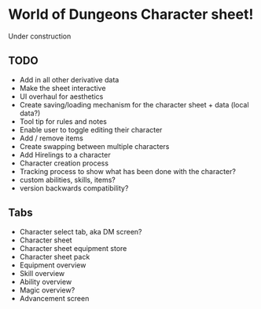 # World of Dungeons Character sheet!
Under construction

## TODO
- Add in all other derivative data
- Make the sheet interactive
- UI overhaul for aesthetics
- Create saving/loading mechanism for the character sheet + data (local data?)
- Tool tip for rules and notes
- Enable user to toggle editing their character
- Add / remove items
- Create swapping between multiple characters
- Add Hirelings to a character
- Character creation process
- Tracking process to show what has been done with the character?
- custom abilities, skills, items?
- version backwards compatibility?

## Tabs
- Character select tab, aka DM screen?
- Character sheet
- Character sheet equipment store
- Character sheet pack
- Equipment overview
- Skill overview
- Ability overview
- Magic overview?
- Advancement screen

